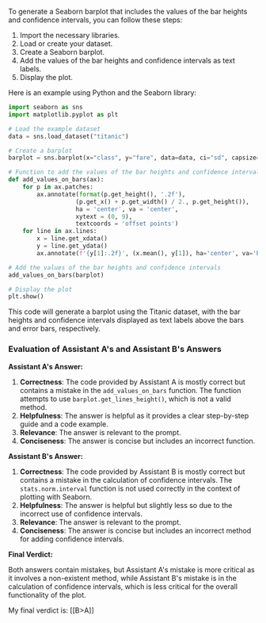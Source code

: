 
To generate a Seaborn barplot that includes the values of the bar heights and confidence intervals, you can follow these steps:

1. Import the necessary libraries.
2. Load or create your dataset.
3. Create a Seaborn barplot.
4. Add the values of the bar heights and confidence intervals as text labels.
5. Display the plot.

Here is an example using Python and the Seaborn library:

```python
import seaborn as sns
import matplotlib.pyplot as plt

# Load the example dataset
data = sns.load_dataset("titanic")

# Create a barplot
barplot = sns.barplot(x="class", y="fare", data=data, ci="sd", capsize=0.1)

# Function to add the values of the bar heights and confidence intervals
def add_values_on_bars(ax):
    for p in ax.patches:
        ax.annotate(format(p.get_height(), '.2f'), 
                   (p.get_x() + p.get_width() / 2., p.get_height()), 
                   ha = 'center', va = 'center', 
                   xytext = (0, 9), 
                   textcoords = 'offset points')
    for line in ax.lines:
        x = line.get_xdata()
        y = line.get_ydata()
        ax.annotate(f'{y[1]:.2f}', (x.mean(), y[1]), ha='center', va='bottom')

# Add the values of the bar heights and confidence intervals
add_values_on_bars(barplot)

# Display the plot
plt.show()
```

This code will generate a barplot using the Titanic dataset, with the bar heights and confidence intervals displayed as text labels above the bars and error bars, respectively.

### Evaluation of Assistant A's and Assistant B's Answers

**Assistant A's Answer:**

1. **Correctness**: The code provided by Assistant A is mostly correct but contains a mistake in the `add_values_on_bars` function. The function attempts to use `barplot.get_lines_height()`, which is not a valid method.
2. **Helpfulness**: The answer is helpful as it provides a clear step-by-step guide and a code example.
3. **Relevance**: The answer is relevant to the prompt.
4. **Conciseness**: The answer is concise but includes an incorrect function.

**Assistant B's Answer:**

1. **Correctness**: The code provided by Assistant B is mostly correct but contains a mistake in the calculation of confidence intervals. The `stats.norm.interval` function is not used correctly in the context of plotting with Seaborn.
2. **Helpfulness**: The answer is helpful but slightly less so due to the incorrect use of confidence intervals.
3. **Relevance**: The answer is relevant to the prompt.
4. **Conciseness**: The answer is concise but includes an incorrect method for adding confidence intervals.

**Final Verdict:**

Both answers contain mistakes, but Assistant A's mistake is more critical as it involves a non-existent method, while Assistant B's mistake is in the calculation of confidence intervals, which is less critical for the overall functionality of the plot.

My final verdict is: [[B>A]]